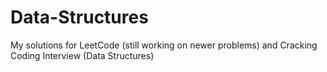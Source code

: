 # Data-Structures
My solutions for LeetCode (still working on newer problems) and Cracking Coding Interview (Data Structures)

